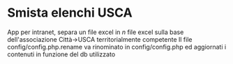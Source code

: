 # Smista elenchi USCA

App per intranet, separa un file excel in _n_ file excel sulla base dell'associazione Città->USCA territorialmente competente
Il file config/config.php.rename va rinominato in config/config.php ed aggiornati i contenuti in funzione del db utilizzato